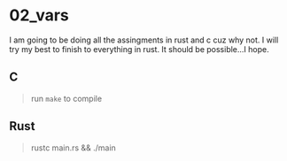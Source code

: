 # 02_vars
I am going to be doing all the assingments in rust and c cuz why not. I will try my best to finish to everything in rust. It should be possible...I hope.

## C
> run `make` to compile

## Rust
> rustc main.rs && ./main
